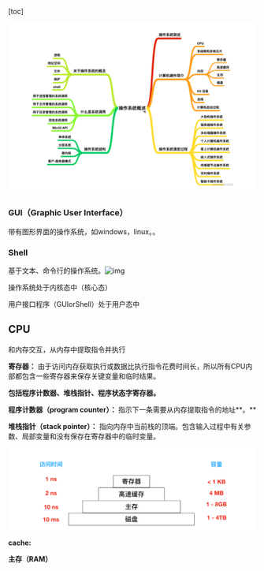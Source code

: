 [toc]

![1675735488126](image/os/1675735488126.png)

### GUI（Graphic User Interface）

带有图形界面的操作系统，如windows，linux。。

### Shell

基于文本、命令行的操作系统。![img](https://p1-jj.byteimg.com/tos-cn-i-t2oaga2asx/gold-user-assets/2020/2/28/17089f3e3466a492~tplv-t2oaga2asx-zoom-in-crop-mark:4536:0:0:0.image)

操作系统处于内核态中（核心态）

用户接口程序（GUIorShell）处于用户态中

## CPU

和内存交互，从内存中提取指令并执行

**寄存器：** 由于访问内存获取执行或数据比执行指令花费时间长，所以所有CPU内部都包含一些寄存器来保存关键变量和临时结果。

**包括程序计数器、堆栈指针、程序状态字寄存器。**

**程序计数器（program counter）：** 指示下一条需要从内存提取指令的地址**。**

**堆栈指针（stack pointer）：** 指向内存中当前栈的顶端。包含输入过程中有关参数、局部变量和没有保存在寄存器中的临时变量。

![1675736444869](image/os/1675736444869.png)

**cache:**

**主存（RAM）**

